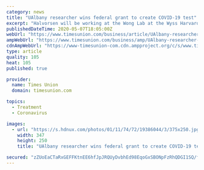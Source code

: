 ```yaml
---
category: news
title: "UAlbany researcher wins federal grant to create COVID-19 test"
excerpt: "Halvorsen will be working at the Wong Lab at the Wyss Harvard University and at the state's Wadsworth Center on the project, which will develop an RNA-based test for the coronavirus that causes COVID-19."
publishedDateTime: 2020-05-07T18:05:00Z
webUrl: "https://www.timesunion.com/business/article/UAlbany-researcher-wins-federal-grant-to-create-15254169.php"
ampWebUrl: "https://www.timesunion.com/business/amp/UAlbany-researcher-wins-federal-grant-to-create-15254169.php"
cdnAmpWebUrl: "https://www-timesunion-com.cdn.ampproject.org/c/s/www.timesunion.com/business/amp/UAlbany-researcher-wins-federal-grant-to-create-15254169.php"
type: article
quality: 105
heat: 105
published: true

provider:
  name: Times Union
  domain: timesunion.com

topics:
  - Treatment
  - Coronavirus

images:
  - url: "https://s.hdnux.com/photos/01/11/74/72/19386044/3/375x250.jpg"
    width: 347
    height: 250
    title: "UAlbany researcher wins federal grant to create COVID-19 test"

secured: "zZUoEaCTaRxGEFFKtnEE6hfJpJRQUyDvbhEd98EqoGxSBONpFzRhQDGI1SQ/ffMEkiCUvLz4cb/hnirl/2sHwORV+bn33EcmI1hR0MBAUFFanhh4YqbvVqiYiUf2urMSy+ojXoFa+kcarZV1UiNBrAzmztAzZmx0pg0hoIcQxaAMLzrKzrxr4reUvdv9JeRoXqKkE+GpJ6x9sfnSO6A7ejcLQLdcwNxWAxm6l0HB8NnvsaGcfbhCo5JO+sn/VkkazPQHx2smLvOTjxJB2AlQilUQIpXpxm04hlDZrv5v4PoTJs0l/bO0HoC5bDY51XZdar1/BP2ZQtuuMR86SNgipKbUsBMnXoFou7/oywnHolyZnwZdttUjLNzo9slABG+OU+1avUWFvDCOZoswXrt5MC/7ujf6VOH3z+PRGMJEo23pkCNMrrkzfTf9C9/twHDPTR4a51x/Ai3PoFgIyRo9ctgSDOzJ038Py4XC30o9EyU=;4+r2GuMyupLoT25i7g2JRA=="
---
```



